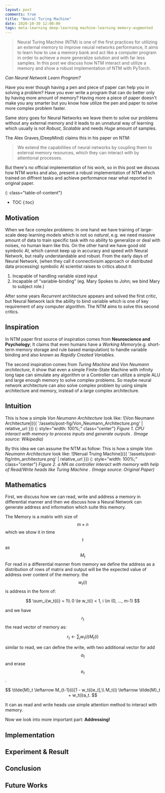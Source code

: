 ```yaml
---
layout: post
comments: true
title: "Neural Turing Machine"
date: 2020-10-30 12:00:00
tags: meta-learning deep-learning machine-learning memory-augmented
---
```


> Neural Turing Machine (NTM) is one of the first practices for utilizing an external memory to improve neural networks performance, It aims to learn how to use a memory bank and act like a computer program in order to achieve a more generalize solution and with far less samples. In this post we discuss how NTM interact and utilize a memory and show a robust implementation of NTM with PyTorch.


<!--more-->

*Can Neural Network Learn Program?*

Have you ever though having a pen and piece of paper can help you in solving a problem?
Have you ever write a program that can do better only by having more amount of memory?
Having more a piece of paper doesn't make you any smarter but you know how utilize the pen and paper to solve more complex problem faster.

Same story goes for Neural Networks we leave them to solve our problems without any external memory and it leads to an unnatural way of learning which usually is not *Robust*, *Scalable* and needs *Huge* amount of samples.

The Alex Graves,(DeepMind) claims this in his paper on NTM:
> We extend the capabilities of neural networks by coupling them to external memory resources, which they can interact with by attentional processes.

But there's no official implementation of his work, so in this post we discuss how NTM works and also, present a robust implementation of NTM which trained on diffrent tasks and achieve performance near what reported in original paper.

{: class="table-of-content"}
* TOC
{:toc}

## Motivation

When we face complex problems: In one hand we have training of large-scale deep learning models which is not so *natural*, e.g. we need massive amount of data to train specific task with no ability to generalize or deal with noises, no human learn like this.
On the other hand we have good old symbolic AI, which cannot keep up in accuracy and speed with Neural Network, but really understandable and robust.
From the early days of Neural Network, (when they call it connectivisim approach or distributed data processing) symbolic AI scientist raises to critics about it:
  1. Incapable of handling variable sized input
  2. Incapable of “variable-binding” (eg. Mary Spokes to John; we bind Mary to subject role.)

After some years *Recurrent* architecture appears and solved the first critic, but Neural Network lack the ability to bind variable which is one of key requirement of any computer algorithm. The NTM aims to solve this second critics.

## Inspiration

In NTM paper first source of inspiration comes from **Neuroscience and Psychology**; It claims that even humans have a *Working Memory*(e.g. short-term memory storage and rule based manipulation) to handle variable binding and also known as *Rapidly Created Variables*.

The second inspiration comes from *Turing Machine* and *Von Neumann architecture*, it show that even a simple Finite-State Machine with infinity long tape can simulate any algorithm or a Controller can utilize a simple ALU and large enough memory to solve complex problems.
So maybe neural network architecture can also solve complex problem by using simple architecture and memory, instead of a large complex architecture.

## Intuition

This is how a simple *Von Neumann Architecture* look like:
![Von Neumann Architecture]({{ '/assets/post-fig/Von_Neumann_Architecture.png' | relative_url }})
{: style="width: 100%;" class="center"}
*Figure 1. CPU interact with memory to process inputs and generate ourputs . (Image source: Wikipedia)*

By this idea we can assume the NTM as follow:
This is how a simple *Von Neumann Architecture* look like:
![Nerual Truing Machine]({{ '/assets/post-fig/ntm_architecture.png' | relative_url }})
{: style="width: 100%;" class="center"}
*Figure 2. a NN as controller interact with memory with help of Read/Write heads like Turing Machine . (Image source: Original Paper)*

## Mathematics
First, we discuss how we can read, write and address a memory in differential manner and then we discuss how a Neural Network can generate address and information which suite this memory.

The Memory is a matrix with size of $${m \times n}$$ which we show it in time $$t$$ as $$M_t$$
For read in a differential manner from memory we define the address as a distribution of rows of matrix and output will be the expected value of address over content of the memory.
the $$w_t(i)$$ is address in the form of:

$$
\sum_i{w_t(i)} = 1\\
0 \le w_t(i) < 1, i \in (0, ..., m-1)
$$  

and we have $$r_t$$ the read vector of memory as:

$$
r_t \leftarrow \sum_i{w_t(i)M_t(i)}
$$

similar to read, we can define the write, with two additional vector for add $$a_t$$ and erase $$e_t$$.

$$
\tilde{M}_t \leftarrow M_{t-1}(i)[1 - w_t(i)e_t],\\
M_t(i) \leftarrow \tilde{M}_t + w_t(i)a_t.
$$

It can as read and write heads use simple attention method to interact with memory.

Now we look into more important part: **Addressing!**



## Implementation
## Experiment & Result
## Conclusion
## Future Works
